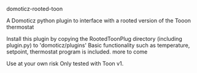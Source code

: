 domoticz-rooted-toon

A Domoticz python plugin to interface with a rooted version of the Tooon thermostat



Install this plugin by copying the RootedToonPlug directory (including plugin.py) to 'domoticz/plugins'
Basic functionality such as temperature, setpoint, thermostat program is included. more to come

Use at your own risk
Only tested with Toon v1.
